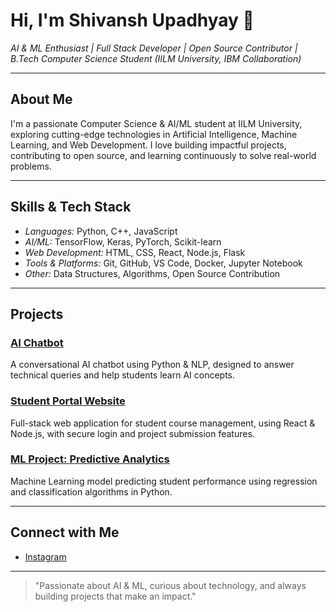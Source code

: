 # Hi, I'm Shivansh Upadhyay 👋

*AI & ML Enthusiast | Full Stack Developer | Open Source Contributor | B.Tech Computer Science Student (IILM University, IBM Collaboration)*

---

## About Me
I'm a passionate Computer Science & AI/ML student at IILM University, exploring cutting-edge technologies in Artificial Intelligence, Machine Learning, and Web Development. I love building impactful projects, contributing to open source, and learning continuously to solve real-world problems.

---

## Skills & Tech Stack
- *Languages:* Python, C++, JavaScript  
- *AI/ML:* TensorFlow, Keras, PyTorch, Scikit-learn  
- *Web Development:* HTML, CSS, React, Node.js, Flask  
- *Tools & Platforms:* Git, GitHub, VS Code, Docker, Jupyter Notebook  
- *Other:* Data Structures, Algorithms, Open Source Contribution  

---

## Projects
### [AI Chatbot](#)
A conversational AI chatbot using Python & NLP, designed to answer technical queries and help students learn AI concepts.

### [Student Portal Website](#)
Full-stack web application for student course management, using React & Node.js, with secure login and project submission features.

### [ML Project: Predictive Analytics](#)
Machine Learning model predicting student performance using regression and classification algorithms in Python.

---

## Connect with Me
- [Instagram](https://instagram.com/the_shivanshupandit_)  

---

> "Passionate about AI & ML, curious about technology, and always building projects that make an impact."
